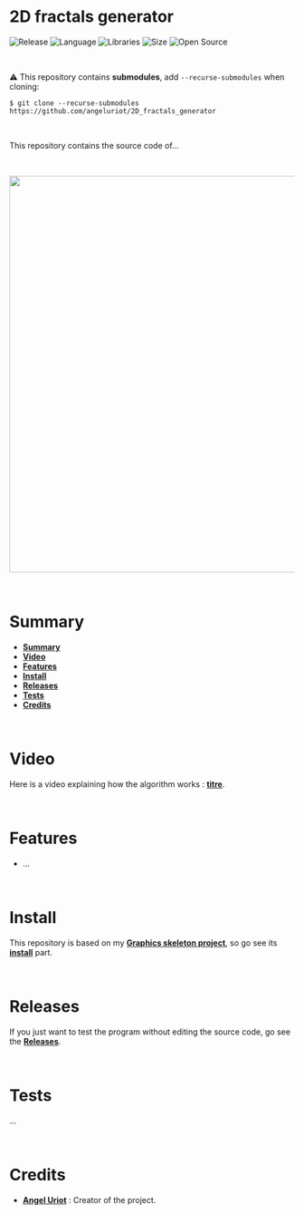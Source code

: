 # 2D fractals generator

![Release](https://img.shields.io/badge/Release-v4.0-blueviolet)
![Language](https://img.shields.io/badge/Language-C%2B%2B-0052cf)
![Libraries](https://img.shields.io/badge/Libraries-Dimension3D_OpenCL-00cf2c)
![Size](https://img.shields.io/badge/Size-204Mo-f12222)
![Open Source](https://badges.frapsoft.com/os/v2/open-source.svg?v=103)

<br/>

⚠️ This repository contains **submodules**, add `--recurse-submodules` when cloning:

```shell
$ git clone --recurse-submodules https://github.com/angeluriot/2D_fractals_generator
```

<br/>

This repository contains the source code of...

<br/>

<p align="center">
	<img src="https://www.angeluriot.com/storage/gifs/Fractal.gif" width="700">
</p>

<br/>

# Summary

* **[Summary](#summary)**
* **[Video](#video)**
* **[Features](#features)**
* **[Install](#install)**
* **[Releases](#releases)**
* **[Tests](#tests)**
* **[Credits](#credits)**

<br/>

# Video

Here is a video explaining how the algorithm works : [<u>**titre**</u>](url).

<br/>

# Features

* ...

<br/>

# Install

This repository is based on my [**Graphics skeleton project**](https://github.com/angeluriot/Graphics_skeleton), so go see its [**install**](https://github.com/angeluriot/Graphics_skeleton#install) part.

<br/>

# Releases

If you just want to test the program without editing the source code, go see the [**Releases**](https://github.com/angeluriot/2D_fractals_generator/releases).

<br/>

# Tests

...

<br/>

# Credits

* [**Angel Uriot**](https://github.com/angeluriot) : Creator of the project.
